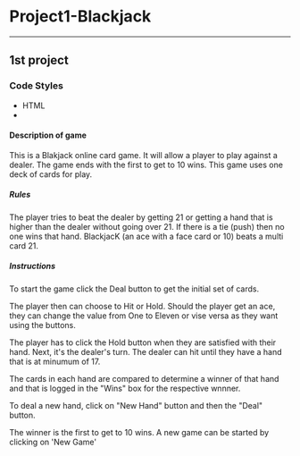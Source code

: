 # Project1-Blackjack
---------
## 1st project

### Code Styles
- HTML
- 

#### Description of game
This is a Blakjack online card game. It will allow a player to play against a dealer. The game ends with the first to get to 10 wins. This game uses one deck of cards for play.

##### Rules
The player tries to beat the dealer by getting 21 or getting a hand that is higher than the dealer without going over 21. If there is a tie (push) then no one wins that hand.  BlackjacK (an ace with a face card or 10) beats a multi card 21.

##### Instructions
To start the game click the Deal button to get the initial set of cards.

The player then can choose to Hit or Hold.
    Should the player get an ace, they can change the value from One to Eleven or vise versa as they want using the buttons.

The player has to click the Hold button when they are satisfied with their hand.
Next, it's the dealer's turn. The dealer can hit until they have a hand that is at minumum of 17.

The cards in each hand are compared to determine a winner of that hand and that is logged in the "Wins" box for the respective wnnner.

To deal a new hand, click on "New Hand" button and then the "Deal" button.

The winner is the first to get to 10 wins.
A new game can be started by clicking on 'New Game'
